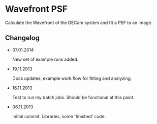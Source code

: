 Wavefront PSF
=============

Calculate the Wavefront of the DECam system and fit a PSF to an image.

Changelog
---------

- 07.01.2014

  New set of example runs added.

- 19.11.2013

  Docs updates, example work flow for fitting and analyzing.

- 16.11.2013

  Test to run my batch jobs. Should be functional at this point.

- 06.11.2013

  Initial commit. Libraries, some 'finished' code.


